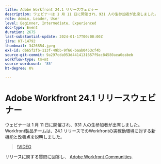 ```yaml
---
title: Adobe Workfront 24.1 リリースウェビナー
description: ウェビナーは 1 月 11 日に開催され、931 人の生参加者が出席しました。 Workfront製品チームは、24.1 リリースでのWorkfrontの実稼動環境に対する新機能と改善点を説明しました。
role: Admin, Leader, User
level: Beginner, Intermediate, Experienced
doc-type: Event
duration: 2675
last-substantial-update: 2024-01-17T00:00:00Z
jira: KT-14792
thumbnail: 3426854.jpeg
exl-id: d665f2fb-113f-49bb-9f66-baab0453cf4b
source-git-commit: 9a297cda953d4414131657f9ac84580aea0eabeb
workflow-type: tm+mt
source-wordcount: '85'
ht-degree: 0%

---
```


# Adobe Workfront 24.1 リリースウェビナー

ウェビナーは 1 月 11 日に開催され、931 人の生参加者が出席しました。 Workfront製品チームは、24.1 リリースでのWorkfrontの実稼動環境に対する新機能と改善点を説明しました。

>[!VIDEO](https://video.tv.adobe.com/v/3426854/?learn=on)

リリースに関する質問に回答し、 [Adobe Workfront Communities](https://experienceleaguecommunities.adobe.com/t5/workfront-discussions/event-follow-up-adobe-workfront-24-1-release-webinar/td-p/645442?profile.language=en).
